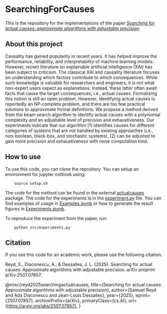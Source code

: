 # SearchingForCauses

This is the repository for the implementations of the paper [*Searching for actual causes: approximate algorithms with adjustable precision*](https://arxiv.org/abs/2507.07857).

## About this project

Causality has gained popularity in recent years. It has helped improve the performance, reliability, and interpretability of machine learning models. However, recent literature on explainable artificial intelligence (XAI) has been subject to criticism. The classical XAI and causality literature focuses on understanding which factors contribute to which consequences. While such knowledge is valuable for researchers and engineers, it is not what non-expert users expect as explanations. Instead, these latter often await facts that cause the target consequences, i.e., actual causes. Formalizing this notion is still an open problem. However,  identifying actual causes is reportedly an NP-complete problem, and there are too few practical solutions to approximate formal definitions. We propose a method derived from the beam search algorithm to identify actual causes with a polynomial complexity and an adjustable level of precision and exhaustiveness. Our experiments indicate that our algorithm (1) identifies causes for different categories of systems that are not handled by existing approaches (i.e., non-boolean, black-box, and stochastic systems), (2) can be adjusted to gain more precision and exhaustiveness with more computation time.

## How to use

To use this code, you can clone the repository. You can setup an environment for jupyter notbook using:

```
    source setup.sh
```

The code for the method can be found in the external [actualcauses](https://pypi.org/project/actualcauses/) package. The code for the experiments is in the [experiment.py](src/experiments.py) file. You can find examples of usage in [Examples.ipynb](src/Examples.ipynb) or how to generate the result figures in [Experiments.ipynb](src/Experiments.ipynb). 

To reproduce the experiment from the paper, run:

```
    python src/experiments.py
```

## Citation

If you use this code for an academic work, please use the following citation:

Reyd, S., Diaconescu, A., & Dessalles, J. L. (2025). Searching for actual causes: Approximate algorithms with adjustable precision. arXiv preprint arXiv:2507.07857.

@misc{reyd2025searchingactualcauses,
      title={Searching for actual causes: Approximate algorithms with adjustable precision}, 
      author={Samuel Reyd and Ada Diaconescu and Jean-Louis Dessalles},
      year={2025},
      eprint={2507.07857},
      archivePrefix={arXiv},
      primaryClass={cs.AI},
      url={https://arxiv.org/abs/2507.07857}, 
}

